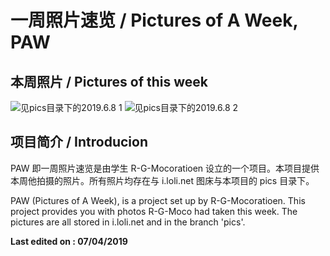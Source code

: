 # 一周照片速览 / Pictures of A Week, PAW

## 本周照片 / Pictures of this week

![见pics目录下的2019.6.8 1](https://r-g-mocoratioen.github.io/paw/old/2019.6.8/2019.6.8%201.png)
![见pics目录下的2019.6.8 2](https://r-g-mocoratioen.github.io/paw/old/2019.6.8/2019.6.8%202.png)

## 项目简介 / Introducion

PAW 即一周照片速览是由学生 R-G-Mocoratioen 设立的一个项目。本项目提供本周他拍摄的照片。所有照片均存在与 i.loli.net 图床与本项目的 pics 目录下。

PAW (Pictures of A Week), is a project set up by R-G-Mocoratioen. This project provides you with photos R-G-Moco had taken this week. The pictures are all stored in i.loli.net and in the branch 'pics'.

**Last edited on : 07/04/2019**
